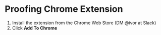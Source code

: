 # Proofing Chrome Extension

1. Install the extension from the Chrome Web Store (DM @ivor at Slack)
2. Click **Add To Chrome**
